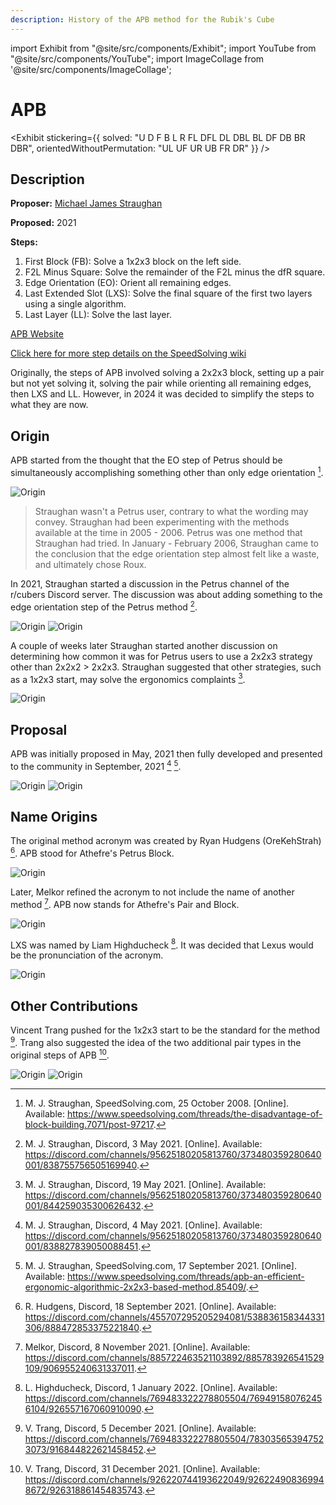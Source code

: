 ```yaml
---
description: History of the APB method for the Rubik's Cube
---
```


import Exhibit from "@site/src/components/Exhibit";
import YouTube from "@site/src/components/YouTube";
import ImageCollage from '@site/src/components/ImageCollage';

# APB

<Exhibit
stickering={{
    solved: "U D F B L R FL DFL DL DBL BL DF DB BR DBR",
    orientedWithoutPermutation: "UL UF UR UB FR DR"
  }}
/>

## Description

**Proposer:** [Michael James Straughan](CubingContributors/MethodDevelopers.md#straughan-michael-james-athefre)

**Proposed:** 2021

**Steps:**

1. First Block (FB): Solve a 1x2x3 block on the left side.
2. F2L Minus Square: Solve the remainder of the F2L minus the dfR square.
3. Edge Orientation (EO): Orient all remaining edges.
4. Last Extended Slot (LXS): Solve the final square of the first two layers using a single algorithm.
5. Last Layer (LL): Solve the last layer.

[APB Website](https://sites.google.com/view/apb-system)

[Click here for more step details on the SpeedSolving wiki](https://www.speedsolving.com/wiki/index.php/APB)

Originally, the steps of APB involved solving a 2x2x3 block, setting up a pair but not yet solving it, solving the pair while orienting all remaining edges, then LXS and LL. However, in 2024 it was decided to simplify the steps to what they are now.

## Origin

APB started from the thought that the EO step of Petrus should be simultaneously accomplishing something other than only edge orientation [^straughan-2008].

![Origin](img/APB/APBOrigin.png)

> Straughan wasn't a Petrus user, contrary to what the wording may convey. Straughan had been experimenting with the methods available at the time in 2005 - 2006. Petrus was one method that Straughan had tried. In January - February 2006, Straughan came to the conclusion that the edge orientation step almost felt like a waste, and ultimately chose Roux.

In 2021, Straughan started a discussion in the Petrus channel of the r/cubers Discord server. The discussion was about adding something to the edge orientation step of the Petrus method [^straughan-2021-1].

![Origin](img/APB/InitialDiscussion1.png)
![Origin](img/APB/InitialDiscussion2.png)

A couple of weeks later Straughan started another discussion on determining how common it was for Petrus users to use a 2x2x3 strategy other than 2x2x2 > 2x2x3. Straughan suggested that other strategies, such as a 1x2x3 start, may solve the ergonomics complaints [^straughan-2021-2].

![Origin](img/APB/2x2x3Strategies.png)

## Proposal

APB was initially proposed in May, 2021 then fully developed and presented to the community in September, 2021 [^straughan-2021-3] [^straughan-2021-4].

![Origin](img/APB/OriginalProposal.png)
![Origin](img/APB/SSFPost.png)

## Name Origins

The original method acronym was created by Ryan Hudgens (OreKehStrah) [^hudgens-2021]. APB stood for Athefre's Petrus Block.

![Origin](img/APB/APBAcronym.png)

Later, Melkor refined the acronym to not include the name of another method [^melkor-2021]. APB now stands for Athefre's Pair and Block.

![Origin](img/APB/MelkorNameRefinement.png)

LXS was named by Liam Highducheck [^highducheck-2022]. It was decided that Lexus would be the pronunciation of the acronym.

![Origin](img/APB/LXSName.png)

## Other Contributions

Vincent Trang pushed for the 1x2x3 start to be the standard for the method [^trang-2021-1]. Trang also suggested the idea of the two additional pair types in the original steps of APB [^trang-2021-2].

![Origin](img/APB/Trang1x2x3.png)
![Origin](img/APB/TrangPairTypes.png)

[^straughan-2008]: M. J. Straughan, SpeedSolving.com, 25 October 2008. [Online]. Available: https://www.speedsolving.com/threads/the-disadvantage-of-block-building.7071/post-97217.

[^straughan-2021-1]: M. J. Straughan, Discord, 3 May 2021. [Online]. Available: https://discord.com/channels/95625180205813760/373480359280640001/838755756505169940.

[^straughan-2021-2]: M. J. Straughan, Discord, 19 May 2021. [Online]. Available: https://discord.com/channels/95625180205813760/373480359280640001/844259035300626432.

[^straughan-2021-3]: M. J. Straughan, Discord, 4 May 2021. [Online]. Available: https://discord.com/channels/95625180205813760/373480359280640001/838827839050088451.

[^straughan-2021-4]: M. J. Straughan, SpeedSolving.com, 17 September 2021. [Online]. Available: https://www.speedsolving.com/threads/apb-an-efficient-ergonomic-algorithmic-2x2x3-based-method.85409/.

[^hudgens-2021]: R. Hudgens, Discord, 18 September 2021. [Online]. Available: https://discord.com/channels/455707295205294081/538836158344331306/888472853375221840.

[^melkor-2021]: Melkor, Discord, 8 November 2021. [Online]. Available: https://discord.com/channels/885722463521103892/885783926541529109/906955240631337011.

[^highducheck-2022]: L. Highducheck, Discord, 1 January 2022. [Online]. Available: https://discord.com/channels/769483322278805504/769491580762456104/926557167060910090.

[^trang-2021-1]: V. Trang, Discord, 5 December 2021. [Online]. Available: https://discord.com/channels/769483322278805504/783035653947523073/916844822621458452.

[^trang-2021-2]: V. Trang, Discord, 31 December 2021. [Online]. Available: https://discord.com/channels/926220744193622049/926224908369948672/926318861454835743.